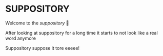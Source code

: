 # SUPPOSITORY
Welcome to the *suppository*
💩


After looking at suppository for a long time it starts to not look like a real word anymore


Suppository suppose it tore eeeee!
